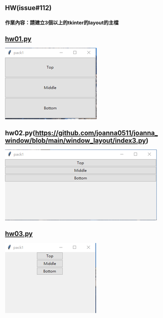 ## HW(issue#112)
### 作業內容：請建立3個以上的tkinter的layout的主檔

## [hw01.py](https://github.com/joanna0511/joanna_window/blob/main/window_layout/index4.py)

![index4.py](./images/pic4.PNG)


## hw02.py(https://github.com/joanna0511/joanna_window/blob/main/window_layout/index3.py)
![index3.py](./images/pic3.PNG)


## [hw03.py](https://github.com/joanna0511/joanna_window/blob/main/window_layout/index1.py)

![index1.py](./images/pic1.PNG)
